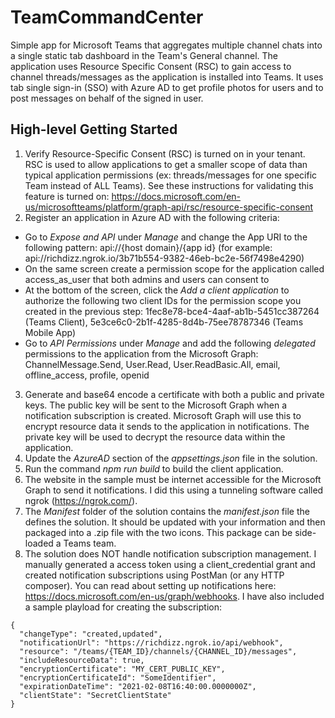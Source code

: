 # TeamCommandCenter
Simple app for Microsoft Teams that aggregates multiple channel chats into a single static tab dashboard in the Team's General channel. The application uses Resource Specific Consent (RSC) to gain access to channel threads/messages as the application is installed into Teams. It uses tab single sign-in (SSO) with Azure AD to get profile photos for users and to post messages on behalf of the signed in user.

## High-level Getting Started
1. Verify Resource-Specific Consent (RSC) is turned on in your tenant. RSC is used to allow applications to get a smaller scope of data than typical application permissions (ex: threads/messages for one specific Team instead of ALL Teams). See these instructions for validating this feature is turned on: https://docs.microsoft.com/en-us/microsoftteams/platform/graph-api/rsc/resource-specific-consent
2. Register an application in Azure AD with the following criteria:
  - Go to *Expose and API* under *Manage* and change the App URI to the following pattern: api://{host domain}/{app id} (for example: api://richdizz.ngrok.io/3b71b554-9382-46eb-bc2e-56f7498e4290)
  - On the same screen create a permission scope for the application called access_as_user that both admins and users can consent to
  - At the bottom of the screen, click the *Add a client application* to authorize the following two client IDs for the permission scope you created in the previous step: 1fec8e78-bce4-4aaf-ab1b-5451cc387264 (Teams Client), 5e3ce6c0-2b1f-4285-8d4b-75ee78787346 (Teams Mobile App)
  - Go to *API Permissions* under *Manage* and add the following *delegated* permissions to the application from the Microsoft Graph: ChannelMessage.Send, User.Read, User.ReadBasic.All, email, offline_access, profile, openid
3. Generate and base64 encode a certificate with both a public and private keys. The public key will be sent to the Microsoft Graph when a notification subscription is created. Microsoft Graph will use this to encrypt resource data it sends to the application in notifications. The private key will be used to decrypt the resource data within the application.
4. Update the *AzureAD* section of the *appsettings.json* file in the solution.
5. Run the command *npm run build* to build the client application.
6. The website in the sample must be internet accessible for the Microsoft Graph to send it notifications. I did this using a tunneling software called ngrok (https://ngrok.com/).
7. The *Manifest* folder of the solution contains the *manifest.json* file the defines the solution. It should be updated with your information and then packaged into a .zip file with the two icons. This package can be side-loaded a Teams team.
8. The solution does NOT handle notification subscription management. I manually generated a access token using a client_credential grant and created notification subscriptions using PostMan (or any HTTP composer). You can read about setting up notifications here: https://docs.microsoft.com/en-us/graph/webhooks. I have also included a sample playload for creating the subscription:

```
{
  "changeType": "created,updated",
  "notificationUrl": "https://richdizz.ngrok.io/api/webhook",
  "resource": "/teams/{TEAM_ID}/channels/{CHANNEL_ID}/messages",
  "includeResourceData": true,
  "encryptionCertificate": "MY_CERT_PUBLIC_KEY",
  "encryptionCertificateId": "SomeIdentifier",
  "expirationDateTime": "2021-02-08T16:40:00.0000000Z",
  "clientState": "SecretClientState"
}
```
